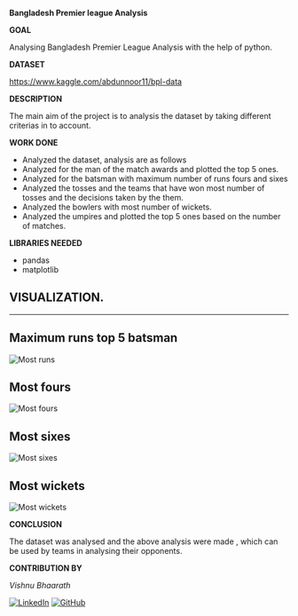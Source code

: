 **Bangladesh Premier league Analysis**

  

**GOAL**

  
 Analysing Bangladesh Premier League Analysis with the help of python.

  

**DATASET**

 https://www.kaggle.com/abdunnoor11/bpl-data

  

**DESCRIPTION**

  
The main aim of the project is to analysis the dataset by taking different criterias in to account.

  

**WORK DONE**

* Analyzed the dataset, analysis are as follows
* Analyzed for the man of the match awards and plotted the top 5 ones.
* Analyzed for the batsman with maximum number of runs fours and sixes
* Analyzed the tosses and the teams that have won most number of tosses and the decisions taken by the them.
* Analyzed the bowlers with most number of wickets.
* Analyzed the umpires and plotted the top 5 ones based on the number of matches.
  


**LIBRARIES NEEDED**

* pandas
* matplotlib


  
  

## **VISUALIZATION.**
_________________________________________
## **Maximum runs top 5 batsman**
![Most runs](../Images/Most_runs.png "Most runs")

## **Most fours**
![Most fours](../Images/Most_fours.png "Most fours")

## **Most sixes**
![Most sixes](../Images/Most_sixes.png "Most sixes")

## **Most wickets**
![Most wickets](../Images/Most_wickets.png "Most Wickets")




**CONCLUSION**

  

The dataset was analysed and the above analysis were made , which can be used by teams in analysing their opponents.
  

**CONTRIBUTION BY**

*Vishnu Bhaarath*

  
[![LinkedIn](https://img.shields.io/badge/linkedin-%230077B5.svg?style=for-the-badge&logo=linkedin&logoColor=white)](https://www.linkedin.com/in/vishnu-bhaarath-bbb862176/) [![GitHub](https://img.shields.io/badge/github-%23121011.svg?style=for-the-badge&logo=github&logoColor=white)](https://github.com/VishnuBhaarath) 
